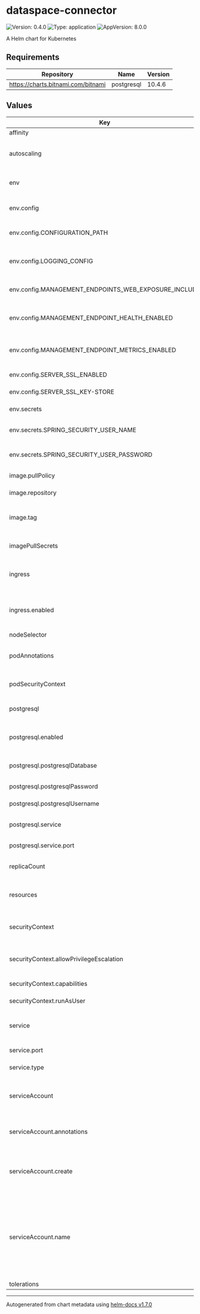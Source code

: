 # dataspace-connector

![Version: 0.4.0](https://img.shields.io/badge/Version-0.4.0-informational?style=flat-square) ![Type: application](https://img.shields.io/badge/Type-application-informational?style=flat-square) ![AppVersion: 8.0.0](https://img.shields.io/badge/AppVersion-8.0.0-informational?style=flat-square)

A Helm chart for Kubernetes

## Requirements

| Repository | Name | Version |
|------------|------|---------|
| https://charts.bitnami.com/bitnami | postgresql | 10.4.6 |

## Values

| Key | Type | Default                                                                                                                                                                                                                                                                                                                                                                                                                                                                                                                                                                                                                                              | Description |
|-----|------|------------------------------------------------------------------------------------------------------------------------------------------------------------------------------------------------------------------------------------------------------------------------------------------------------------------------------------------------------------------------------------------------------------------------------------------------------------------------------------------------------------------------------------------------------------------------------------------------------------------------------------------------------|-------------|
| affinity | object | `{}`                                                                                                                                                                                                                                                                                                                                                                                                                                                                                                                                                                                                                                                 |  |
| autoscaling | object | `{"enabled":false,"maxReplicas":100,"minReplicas":1,"targetCPUUtilizationPercentage":80}`                                                                                                                                                                                                                                                                                                                                                                                                                                                                                                                                                            | Connector horizontal autoscaling settings |
| env | object | `{"config":{"CONFIGURATION_PATH":"/etc/dataspace-connector/config.json","LOGGING_CONFIG":"file:///etc/dataspace-connector/log4j2.xml","MANAGEMENT_ENDPOINTS_WEB_EXPOSURE_INCLUDE":"metrics,health","MANAGEMENT_ENDPOINT_HEALTH_ENABLED":"true","MANAGEMENT_ENDPOINT_METRICS_ENABLED":"true","SERVER_SSL_ENABLED":"false","SERVER_SSL_KEY-STORE":"/var/run/certs/keystore.p12"},"flyway":{"SPRING_FLYWAY_BASELINE-ON-MIGRATE":"false","SPRING_FLYWAY_BASELINE-VERSION":"7.0.0","SPRING_FLYWAY_ENABLED":"false","SPRING_JPA_HIBERNATE_DDL-AUTO":"update"},"secrets":{"SPRING_SECURITY_USER_NAME":"admin","SPRING_SECURITY_USER_PASSWORD":"password"}}` | Connector properties |
| env.config | object | `{"CONFIGURATION_PATH":"/etc/dataspace-connector/config.json","LOGGING_CONFIG":"file:///etc/dataspace-connector/log4j2.xml","MANAGEMENT_ENDPOINTS_WEB_EXPOSURE_INCLUDE":"metrics,health","MANAGEMENT_ENDPOINT_HEALTH_ENABLED":"true","MANAGEMENT_ENDPOINT_METRICS_ENABLED":"true","SERVER_SSL_ENABLED":"false","SERVER_SSL_KEY-STORE":"/var/run/certs/keystore.p12"}`                                                                                                                                                                                                                                                                                | Connector environment variables |
| env.config.CONFIGURATION_PATH | string | `"/etc/dataspace-connector/config.json"`                                                                                                                                                                                                                                                                                                                                                                                                                                                                                                                                                                                                             | Path to the connector configuration |
| env.config.LOGGING_CONFIG | string | `"file:///etc/dataspace-connector/log4j2.xml"`                                                                                                                                                                                                                                                                                                                                                                                                                                                                                                                                                                                                       | Connector logging configuration location |
| env.config.MANAGEMENT_ENDPOINTS_WEB_EXPOSURE_INCLUDE | string | `"metrics,health"`                                                                                                                                                                                                                                                                                                                                                                                                                                                                                                                                                                                                                                   | Actuactor endpoints to expose |
| env.config.MANAGEMENT_ENDPOINT_HEALTH_ENABLED | string | `"true"`                                                                                                                                                                                                                                                                                                                                                                                                                                                                                                                                                                                                                                             | Whether to enable health actuactor |
| env.config.MANAGEMENT_ENDPOINT_METRICS_ENABLED | string | `"true"`                                                                                                                                                                                                                                                                                                                                                                                                                                                                                                                                                                                                                                             | Whether to enable metrics actuactor |
| env.config.SERVER_SSL_ENABLED | string | `"false"`                                                                                                                                                                                                                                                                                                                                                                                                                                                                                                                                                                                                                                            | Whether TLS is enabled |
| env.config.SERVER_SSL_KEY-STORE | string | `"/var/run/certs/keystore.p12"`                                                                                                                                                                                                                                                                                                                                                                                                                                                                                                                                                                                                                      | SSL keystore location |
| env.secrets | object | `{"SPRING_SECURITY_USER_NAME":"admin","SPRING_SECURITY_USER_PASSWORD":"password"}`                                                                                                                                                                                                                                                                                                                                                                                                                                                                                                                                                                   | Connector secrets |
| env.secrets.SPRING_SECURITY_USER_NAME | string | `"admin"`                                                                                                                                                                                                                                                                                                                                                                                                                                                                                                                                                                                                                                            | Connector admin username |
| env.secrets.SPRING_SECURITY_USER_PASSWORD | string | `"password"`                                                                                                                                                                                                                                                                                                                                                                                                                                                                                                                                                                                                                                         | Connector admin password |
| image.pullPolicy | string | `"Always"`                                                                                                                                                                                                                                                                                                                                                                                                                                                                                                                                                                                                                                           | Image pull policy |
| image.repository | string | `"ghcr.io/international-data-spaces-association/dataspace-connector"`                                                                                                                                                                                                                                                                                                                                                                                                                                                                                                                                                                                | Connector image name |
| image.tag | string | `""`                                                                                                                                                                                                                                                                                                                                                                                                                                                                                                                                                                                                                                                 | Connector version without the "v" |
| imagePullSecrets | list | `[]`                                                                                                                                                                                                                                                                                                                                                                                                                                                                                                                                                                                                                                                 | Secrets for pulling images |
| ingress | object | `{"annotations":null,"className":"","enabled":false,"hosts":[{"host":"localhost","paths":[{"path":"/","pathType":"Prefix"}]}],"tls":[{"hosts":["localhost"],"secretName":"testsecret-tls"}]}`                                                                                                                                                                                                                                                                                                                                                                                                                                                        | Connector kubernetes ingress settings |
| ingress.enabled | bool | `false`                                                                                                                                                                                                                                                                                                                                                                                                                                                                                                                                                                                                                                              | Whether to enable ingress for the connector |
| nodeSelector | object | `{}`                                                                                                                                                                                                                                                                                                                                                                                                                                                                                                                                                                                                                                                 |  |
| podAnnotations | object | `{}`                                                                                                                                                                                                                                                                                                                                                                                                                                                                                                                                                                                                                                                 | Annotation for the deployed pods |
| podSecurityContext | object | `{"seccompProfile":{"type":RuntimeDefault}}`                                                                                                                                                                                                                                                                                                                                                                                                                                                                                                                                                                                                                       | Security context for the pods |
| postgresql | object | `{"enabled":true,"postgresqlDatabase":"test","postgresqlPassword":"username","postgresqlUsername":"password","service":{"port":"5432"}}`                                                                                                                                                                                                                                                                                                                                                                                                                                                                                                             | Persistent database properties |
| postgresql.enabled | bool | `true`                                                                                                                                                                                                                                                                                                                                                                                                                                                                                                                                                                                                                                               | Whether to use a postgresql backend |
| postgresql.postgresqlDatabase | string | `"test"`                                                                                                                                                                                                                                                                                                                                                                                                                                                                                                                                                                                                                                             | Postgresql database name |
| postgresql.postgresqlPassword | string | `"username"`                                                                                                                                                                                                                                                                                                                                                                                                                                                                                                                                                                                                                                         | Postgresql password |
| postgresql.postgresqlUsername | string | `"password"`                                                                                                                                                                                                                                                                                                                                                                                                                                                                                                                                                                                                                                         | Postgresql username |
| postgresql.service | object | `{"port":"5432"}`                                                                                                                                                                                                                                                                                                                                                                                                                                                                                                                                                                                                                                    | Kubernetes postgresql service |
| postgresql.service.port | string | `"5432"`                                                                                                                                                                                                                                                                                                                                                                                                                                                                                                                                                                                                                                             | Postgresql service port |
| replicaCount | int | `1`                                                                                                                                                                                                                                                                                                                                                                                                                                                                                                                                                                                                                                                  | Number of connector instances |
| resources | object | `{"limits":{"cpu":"8","memory":"4Gi"},"requests":{"cpu":"250m","memory":"1Gi"}}`                                                                                                                                                                                                                                                                                                                                                                                                                                                                                                                                                                     | Connector kubernetes resource settings |
| securityContext | object | `{"allowPrivilegeEscalation":false,"capabilities":{"drop":["ALL"]},"runAsUser":65532}`                                                                                                                                                                                                                                                                                                                                                                                                                                                                                                                                                               | Security context applied to the pods |
| securityContext.allowPrivilegeEscalation | bool | `false`                                                                                                                                                                                                                                                                                                                                                                                                                                                                                                                                                                                                                                              | Whether to allow privilege escalations |
| securityContext.capabilities | object | `{"drop":["ALL"]}`                                                                                                                                                                                                                                                                                                                                                                                                                                                                                                                                                                                                                                   | Capabilities of the pods |
| securityContext.runAsUser | int | `65532`                                                                                                                                                                                                                                                                                                                                                                                                                                                                                                                                                                                                                                              | User running the pods |
| service | object | `{"port":80,"type":"ClusterIP"}`                                                                                                                                                                                                                                                                                                                                                                                                                                                                                                                                                                                                                     | Kubernetes connector service settings |
| service.port | int | `80`                                                                                                                                                                                                                                                                                                                                                                                                                                                                                                                                                                                                                                                 | Connector service port |
| service.type | string | `"ClusterIP"`                                                                                                                                                                                                                                                                                                                                                                                                                                                                                                                                                                                                                                        | Connector service type |
| serviceAccount | object | `{"annotations":{},"create":true,"name":null}`                                                                                                                                                                                                                                                                                                                                                                                                                                                                                                                                                                                                       | Kubernetes service account for the connector |
| serviceAccount.annotations | object | `{}`                                                                                                                                                                                                                                                                                                                                                                                                                                                                                                                                                                                                                                                 | Annotations to add to the service account |
| serviceAccount.create | bool | `true`                                                                                                                                                                                                                                                                                                                                                                                                                                                                                                                                                                                                                                               | Specifies whether a service account should be created |
| serviceAccount.name | string | `nil`                                                                                                                                                                                                                                                                                                                                                                                                                                                                                                                                                                                                                                                | The name of the service account to use. If not set and create is true, a name is generated using the fullname template |
| tolerations | list | `[]`                                                                                                                                                                                                                                                                                                                                                                                                                                                                                                                                                                                                                                                 |  |

----------------------------------------------
Autogenerated from chart metadata using [helm-docs v1.7.0](https://github.com/norwoodj/helm-docs/releases/v1.7.0)
